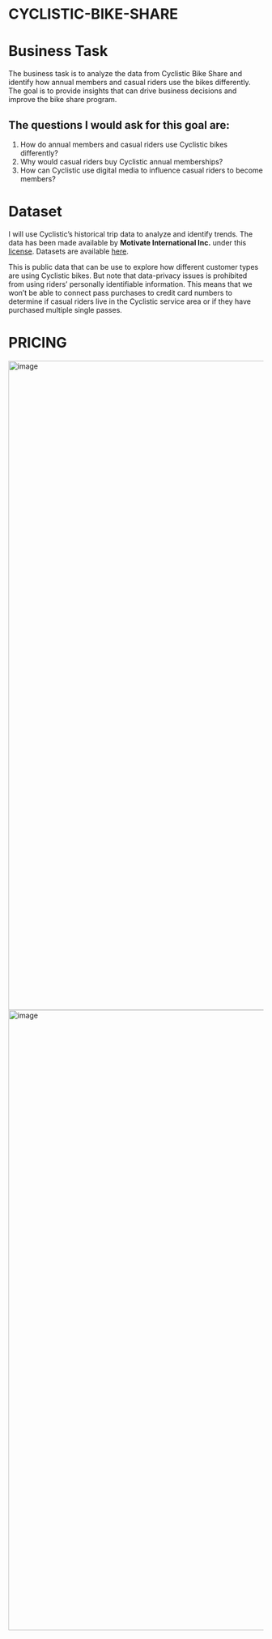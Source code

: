 # CYCLISTIC-BIKE-SHARE
# Business Task

The business task is to analyze the data from Cyclistic Bike Share and identify how annual members and casual riders use the bikes differently. The goal is to provide insights that can drive business decisions and improve the bike share program.

## The questions I would ask for this goal are:

1. How do annual members and casual riders use Cyclistic bikes differently?
2. Why would casual riders buy Cyclistic annual memberships?
3. How can Cyclistic use digital media to influence casual riders to become members?

# Dataset

I will use Cyclistic’s historical trip data to analyze and identify trends. The data has been made available by **Motivate International Inc.** under this [license](http://ride.divvybikes.com/data-license-agreement). Datasets are available [here](http://divvy-tripdata.s3.amazonaws.com/index.html).

This is public data that can be use to explore how different customer types are using Cyclistic bikes. But note that data-privacy issues is prohibited from using riders’ personally identifiable information. This means that we won’t be able to connect pass purchases to credit card numbers to determine if casual riders live in the Cyclistic service area or if they have purchased multiple single passes.



# PRICING
<img width="1282" alt="image" src="https://github.com/baotranc2000/Cylistic-Bike-Share/assets/135206055/6dfdc1e0-bb22-49f0-9f13-2e31a1561981">
<img width="1225" alt="image" src="https://github.com/baotranc2000/Cylistic-Bike-Share/assets/135206055/c41d78b0-d15c-4111-be40-295ec4203c88">

